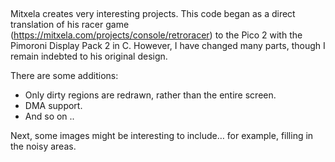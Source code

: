 
##

Mitxela creates very interesting projects.
This code began as a direct translation of his racer game
(https://mitxela.com/projects/console/retroracer)
to the Pico 2 with the Pimoroni Display Pack 2 in C.
However, I have changed many parts, though I remain indebted to his original design.

There are some additions:
- Only dirty regions are redrawn, rather than the entire screen.
- DMA support.
- And so on ..

Next, some images might be interesting to include… for example, filling in the noisy areas.
